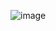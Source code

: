 ![image](https://user-images.githubusercontent.com/39333761/135205288-12288d78-d0e5-4f31-b652-98fcaaad684a.png)
